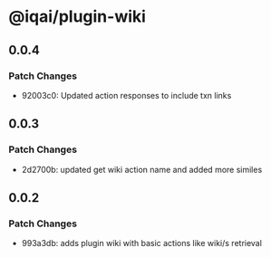 # @iqai/plugin-wiki

## 0.0.4

### Patch Changes

- 92003c0: Updated action responses to include txn links

## 0.0.3

### Patch Changes

- 2d2700b: updated get wiki action name and added more similes

## 0.0.2

### Patch Changes

- 993a3db: adds plugin wiki with basic actions like wiki/s retrieval
